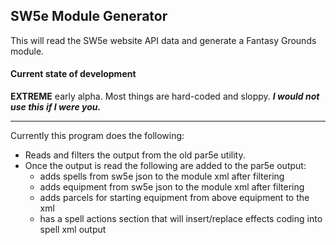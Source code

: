 ## SW5e Module Generator

This will read the SW5e website API data and generate a Fantasy Grounds module.

#### Current state of development

__EXTREME__  early alpha.  Most things are hard-coded and sloppy.  *__I would not use this if I were you.__*

----

Currently this program does the following:
- Reads and filters the output from the old par5e utility.
- Once the output is read the following are added to the par5e output:
  - adds spells from sw5e json to the module xml after filtering
  - adds equipment from sw5e json to the module xml after filtering
  - adds parcels for starting equipment from above equipment to the xml
  - has a spell actions section that will insert/replace effects coding into spell xml output
